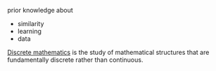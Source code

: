 prior knowledge about
- similarity
- learning
- data

[Discrete mathematics](https://en.wikipedia.org/wiki/Discrete_mathematics) is the study of mathematical structures that are fundamentally discrete rather than continuous. 
